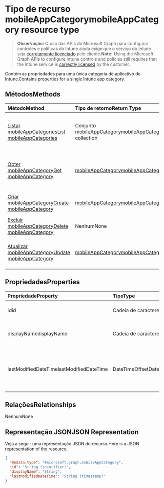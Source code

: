 # <a name="mobileappcategory-resource-type"></a><span data-ttu-id="32a26-101">Tipo de recurso mobileAppCategory</span><span class="sxs-lookup"><span data-stu-id="32a26-101">mobileAppCategory resource type</span></span>

> <span data-ttu-id="32a26-102">**Observação:** O uso das APIs do Microsoft Graph para configurar controles e políticas do Intune ainda exige que o serviço do Intune seja [corretamente licenciado](https://go.microsoft.com/fwlink/?linkid=839381) pelo cliente.</span><span class="sxs-lookup"><span data-stu-id="32a26-102">**Note:** Using the Microsoft Graph APIs to configure Intune controls and policies still requires that the Intune service is [correctly licensed](https://go.microsoft.com/fwlink/?linkid=839381) by the customer.</span></span>

<span data-ttu-id="32a26-103">Contém as propriedades para uma única categoria de aplicativo do Intune.</span><span class="sxs-lookup"><span data-stu-id="32a26-103">Contains properties for a single Intune app category.</span></span>
## <a name="methods"></a><span data-ttu-id="32a26-104">Métodos</span><span class="sxs-lookup"><span data-stu-id="32a26-104">Methods</span></span>
|<span data-ttu-id="32a26-105">Método</span><span class="sxs-lookup"><span data-stu-id="32a26-105">Method</span></span>|<span data-ttu-id="32a26-106">Tipo de retorno</span><span class="sxs-lookup"><span data-stu-id="32a26-106">Return Type</span></span>|<span data-ttu-id="32a26-107">Descrição</span><span class="sxs-lookup"><span data-stu-id="32a26-107">Description</span></span>|
|:---|:---|:---|
|[<span data-ttu-id="32a26-108">Listar mobileAppCategories</span><span class="sxs-lookup"><span data-stu-id="32a26-108">List mobileAppCategories</span></span>](../api/intune_apps_mobileappcategory_list.md)|<span data-ttu-id="32a26-109">Conjunto [mobileAppCategory](../resources/intune_apps_mobileappcategory.md)</span><span class="sxs-lookup"><span data-stu-id="32a26-109">[mobileAppCategory](../resources/intune_apps_mobileappcategory.md) collection</span></span>|<span data-ttu-id="32a26-110">Listar propriedades e as relações de objetos de [mobileAppCategory](../resources/intune_apps_mobileappcategory.md).</span><span class="sxs-lookup"><span data-stu-id="32a26-110">List properties and relationships of the [mobileAppCategory](../resources/intune_apps_mobileappcategory.md) objects.</span></span>|
|[<span data-ttu-id="32a26-111">Obter mobileAppCategory</span><span class="sxs-lookup"><span data-stu-id="32a26-111">Get mobileAppCategory</span></span>](../api/intune_apps_mobileappcategory_get.md)|[<span data-ttu-id="32a26-112">mobileAppCategory</span><span class="sxs-lookup"><span data-stu-id="32a26-112">mobileAppCategory</span></span>](../resources/intune_apps_mobileappcategory.md)|<span data-ttu-id="32a26-113">Ler propriedades e relações de objetos de [mobileAppCategory](../resources/intune_apps_mobileappcategory.md).</span><span class="sxs-lookup"><span data-stu-id="32a26-113">Read properties and relationships of the [mobileAppCategory](../resources/intune_apps_mobileappcategory.md) object.</span></span>|
|[<span data-ttu-id="32a26-114">Criar mobileAppCategory</span><span class="sxs-lookup"><span data-stu-id="32a26-114">Create mobileAppCategory</span></span>](../api/intune_apps_mobileappcategory_create.md)|[<span data-ttu-id="32a26-115">mobileAppCategory</span><span class="sxs-lookup"><span data-stu-id="32a26-115">mobileAppCategory</span></span>](../resources/intune_apps_mobileappcategory.md)|<span data-ttu-id="32a26-116">Criar um novo objeto de [mobileAppCategory](../resources/intune_apps_mobileappcategory.md).</span><span class="sxs-lookup"><span data-stu-id="32a26-116">Create a new [mobileAppCategory](../resources/intune_apps_mobileappcategory.md) object.</span></span>|
|[<span data-ttu-id="32a26-117">Excluir mobileAppCategory</span><span class="sxs-lookup"><span data-stu-id="32a26-117">Delete mobileAppCategory</span></span>](../api/intune_apps_mobileappcategory_delete.md)|<span data-ttu-id="32a26-118">Nenhum</span><span class="sxs-lookup"><span data-stu-id="32a26-118">None</span></span>|<span data-ttu-id="32a26-119">Excluir uma [mobileAppCategory](../resources/intune_apps_mobileappcategory.md).</span><span class="sxs-lookup"><span data-stu-id="32a26-119">Deletes a [mobileAppCategory](../resources/intune_apps_mobileappcategory.md).</span></span>|
|[<span data-ttu-id="32a26-120">Atualizar mobileAppCategory</span><span class="sxs-lookup"><span data-stu-id="32a26-120">Update mobileAppCategory</span></span>](../api/intune_apps_mobileappcategory_update.md)|[<span data-ttu-id="32a26-121">mobileAppCategory</span><span class="sxs-lookup"><span data-stu-id="32a26-121">mobileAppCategory</span></span>](../resources/intune_apps_mobileappcategory.md)|<span data-ttu-id="32a26-122">Atualizar as propriedades de um objeto de [mobileAppCategory](../resources/intune_apps_mobileappcategory.md).</span><span class="sxs-lookup"><span data-stu-id="32a26-122">Update the properties of a [mobileAppCategory](../resources/intune_apps_mobileappcategory.md) object.</span></span>|

## <a name="properties"></a><span data-ttu-id="32a26-123">Propriedades</span><span class="sxs-lookup"><span data-stu-id="32a26-123">Properties</span></span>
|<span data-ttu-id="32a26-124">Propriedade</span><span class="sxs-lookup"><span data-stu-id="32a26-124">Property</span></span>|<span data-ttu-id="32a26-125">Tipo</span><span class="sxs-lookup"><span data-stu-id="32a26-125">Type</span></span>|<span data-ttu-id="32a26-126">Descrição</span><span class="sxs-lookup"><span data-stu-id="32a26-126">Description</span></span>|
|:---|:---|:---|
|<span data-ttu-id="32a26-127">id</span><span class="sxs-lookup"><span data-stu-id="32a26-127">id</span></span>|<span data-ttu-id="32a26-128">Cadeia de caracteres</span><span class="sxs-lookup"><span data-stu-id="32a26-128">String</span></span>|<span data-ttu-id="32a26-129">A chave da entidade.</span><span class="sxs-lookup"><span data-stu-id="32a26-129">The key of the entity.</span></span>|
|<span data-ttu-id="32a26-130">displayName</span><span class="sxs-lookup"><span data-stu-id="32a26-130">displayName</span></span>|<span data-ttu-id="32a26-131">Cadeia de caracteres</span><span class="sxs-lookup"><span data-stu-id="32a26-131">String</span></span>|<span data-ttu-id="32a26-132">O nome da categoria do aplicativo.</span><span class="sxs-lookup"><span data-stu-id="32a26-132">The name of the app category.</span></span>|
|<span data-ttu-id="32a26-133">lastModifiedDateTime</span><span class="sxs-lookup"><span data-stu-id="32a26-133">lastModifiedDateTime</span></span>|<span data-ttu-id="32a26-134">DateTimeOffset</span><span class="sxs-lookup"><span data-stu-id="32a26-134">DateTimeOffset</span></span>|<span data-ttu-id="32a26-135">A data e hora que a mobileAppCategory foi modificada pela última vez.</span><span class="sxs-lookup"><span data-stu-id="32a26-135">The date and time the mobileAppCategory was last modified.</span></span>|

## <a name="relationships"></a><span data-ttu-id="32a26-136">Relações</span><span class="sxs-lookup"><span data-stu-id="32a26-136">Relationships</span></span>
<span data-ttu-id="32a26-137">Nenhum</span><span class="sxs-lookup"><span data-stu-id="32a26-137">None</span></span>
## <a name="json-representation"></a><span data-ttu-id="32a26-138">Representação JSON</span><span class="sxs-lookup"><span data-stu-id="32a26-138">JSON Representation</span></span>
<span data-ttu-id="32a26-139">Veja a seguir uma representação JSON do recurso.</span><span class="sxs-lookup"><span data-stu-id="32a26-139">Here is a JSON representation of the resource.</span></span>
<!--{
  "blockType": "resource",
  "keyProperty": "id",
  "baseType": "microsoft.graph.entity",
  "@odata.type": "microsoft.graph.mobileAppCategory"
}-->
``` json
{
  "@odata.type": "#microsoft.graph.mobileAppCategory",
  "id": "String (identifier)",
  "displayName": "String",
  "lastModifiedDateTime": "String (timestamp)"
}
```



